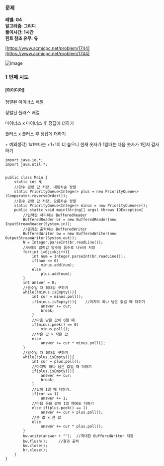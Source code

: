 ### **문제**         

**레벨: G4  
알고리즘: 그리디**   
**풀이시간: 1시간  
힌트 참조 유무: 유**

[https://www.acmicpc.net/problem/1744](https://www.acmicpc.net/problem/1744)

![image](https://github.com/sunwon12/Today-I-Learn/assets/92251131/900b5184-eb1d-4b66-a9db-6685dc0d2a33)

### **1 번째 시도**   

#### **\[아이디어\]**

정렬된 마이너스 배열

정렬된 플러스 배열

마이너스 x 마이너스 후 정답에 더하기

플러스 x 플러스 후 정답에 더하기

\+ 예외생각) 1x1보다는 +1+1이 더 높으니 현재 숫자가 1일때는 다음 숫자가 1인지 검사하기

```
import java.io.*;
import java.util.*;


public class Main {
    static int N;
    //양수 관련 값 저장, 내림차순 정렬
    static PriorityQueue<Integer> plus = new PriorityQueue<>(Comparator.reverseOrder());
    //음수 관련 값 저장, 오름차순 정렬
    static PriorityQueue<Integer> minus = new PriorityQueue<>();
    public static void main(String[] args) throws IOException{
        //입력값 처리하는 BufferedReader
        BufferedReader br = new BufferedReader(new InputStreamReader(System.in));
        //결과값 출력하는 BufferedWriter
        BufferedWriter bw = new BufferedWriter(new OutputStreamWriter(System.out));
        N = Integer.parseInt(br.readLine());
        //N개의 입력값 양수와 음수로 나뉘어 저장
        for(int i=0;i<N;i++){
            int num = Integer.parseInt(br.readLine());
            if(num <= 0)
                minus.add(num);
            else
                plus.add(num);
        }
        int answer = 0;
        //음수일 때 최대값 구하기
        while(!minus.isEmpty()){
            int cur = minus.poll();
            if(minus.isEmpty()){	//마지막 하나 남은 값일 때 더하기
                answer += cur;
                break;
            }
            //다음 남은 값이 0일 때
            if(minus.peek() == 0)
                minus.poll();
            //작은 값 × 작은 값
            else
                answer += cur * minus.poll();
        }
        //양수일 때 최대값 구하기
        while(!plus.isEmpty()){
            int cur = plus.poll();
            //마지막 하나 남은 값일 때 더하기
            if(plus.isEmpty()){
                answer += cur;
                break;
            }
            //값이 1일 때 더하기.
            if(cur == 1)
                answer += 1;
            //다음 묶을 쌍이 1일 때에도 더하기
            else if(plus.peek() == 1)
                answer += cur + plus.poll();
            //큰 값 × 큰 값
            else
                answer += cur * plus.poll();
        }
        bw.write(answer + "");	//최대합 BufferedWriter 저장
        bw.flush();		//결과 출력
        bw.close();
        br.close();
    }
}
```
